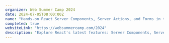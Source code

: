 ```yaml
---
organizer: Web Summer Camp 2024
date: 2024-07-05T08:00:00Z
name: "Hands-on React Server Components, Server Actions, and Forms in the Next.js App Router"
completed: true
websiteLink: "https://websummercamp.com/2024"
description: "Explore React's latest features: Server Components, Server Actions, and Forms. Gain insights into optimizing server-side rendering, enhancing application interactivity through Server Actions and multiple new React 19 hooks, and mastering form creation for robust data handling and validation."
---
```

